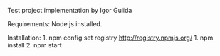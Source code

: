 Test project implementation by Igor Gulida

Requirements:
    Node.js installed.

Installation:
    1. npm config set registry http://registry.npmjs.org/
    1. npm install
    2. npm start
